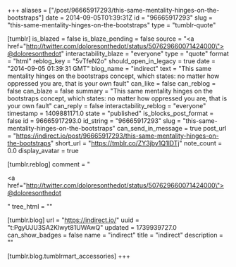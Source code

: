 +++
aliases = ["/post/96665917293/this-same-mentality-hinges-on-the-bootstraps"]
date = 2014-09-05T01:39:31Z
id = "96665917293"
slug = "this-same-mentality-hinges-on-the-bootstraps"
type = "tumblr-quote"

[tumblr]
is_blazed = false
is_blaze_pending = false
source = "<a href=\"http://twitter.com/doloresonthedot/status/507629660071424000\">@doloresonthedot</a>"
interactability_blaze = "everyone"
type = "quote"
format = "html"
reblog_key = "5vTfeN2o"
should_open_in_legacy = true
date = "2014-09-05 01:39:31 GMT"
blog_name = "indirect"
text = "This same mentality hinges on the bootstraps concept, which states: no matter how oppressed you are, that is your own fault"
can_like = false
can_reblog = false
can_blaze = false
summary = "This same mentality hinges on the bootstraps concept, which states: no matter how oppressed you are, that is your own fault"
can_reply = false
interactability_reblog = "everyone"
timestamp = 1409881171.0
state = "published"
is_blocks_post_format = false
id = 96665917293.0
id_string = "96665917293"
slug = "this-same-mentality-hinges-on-the-bootstraps"
can_send_in_message = true
post_url = "https://indirect.io/post/96665917293/this-same-mentality-hinges-on-the-bootstraps"
short_url = "https://tmblr.co/ZY3jby1Q1lDTj"
note_count = 0.0
display_avatar = true

[tumblr.reblog]
comment = "<p><a href=\"http://twitter.com/doloresonthedot/status/507629660071424000\">@doloresonthedot</a></p>"
tree_html = ""

[tumblr.blog]
url = "https://indirect.io/"
uuid = "t:PgyUJU3SA2Klwyt81UWAwQ"
updated = 1739939727.0
can_show_badges = false
name = "indirect"
title = "indirect"
description = ""

[tumblr.blog.tumblrmart_accessories]
+++
